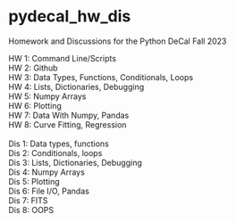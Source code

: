 # pydecal_hw_dis

Homework and Discussions for the Python DeCal Fall 2023

HW 1: Command Line/Scripts\
HW 2: Github\
HW 3: Data Types, Functions, Conditionals, Loops\
HW 4: Lists, Dictionaries, Debugging\
HW 5: Numpy Arrays\
HW 6: Plotting\
HW 7: Data With Numpy, Pandas\
HW 8: Curve Fitting, Regression \
<br>
Dis 1: Data types, functions \
Dis 2: Conditionals, loops\
Dis 3: Lists, Dictionaries, Debugging\
Dis 4: Numpy Arrays\
Dis 5: Plotting\
Dis 6: File I/O, Pandas\
Dis 7: FITS\
Dis 8: OOPS
